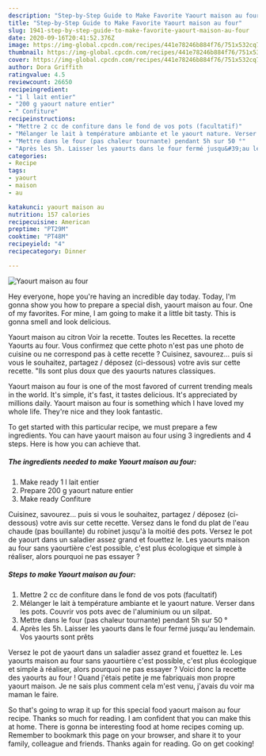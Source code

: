 ```yaml
---
description: "Step-by-Step Guide to Make Favorite Yaourt maison au four"
title: "Step-by-Step Guide to Make Favorite Yaourt maison au four"
slug: 1941-step-by-step-guide-to-make-favorite-yaourt-maison-au-four
date: 2020-09-16T20:41:52.376Z
image: https://img-global.cpcdn.com/recipes/441e78246b884f76/751x532cq70/yaourt-maison-au-four-photo-principale-de-la-recette.jpg
thumbnail: https://img-global.cpcdn.com/recipes/441e78246b884f76/751x532cq70/yaourt-maison-au-four-photo-principale-de-la-recette.jpg
cover: https://img-global.cpcdn.com/recipes/441e78246b884f76/751x532cq70/yaourt-maison-au-four-photo-principale-de-la-recette.jpg
author: Dora Griffith
ratingvalue: 4.5
reviewcount: 26650
recipeingredient:
- "1 l lait entier"
- "200 g yaourt nature entier"
- " Confiture"
recipeinstructions:
- "Mettre 2 cc de confiture dans le fond de vos pots (facultatif)"
- "Mélanger le lait à température ambiante et le yaourt nature. Verser dans les pots. Couvrir vos pots avec de l&#39;aluminium ou un silpat."
- "Mettre dans le four (pas chaleur tournante) pendant 5h sur 50 °"
- "Après les 5h. Laisser les yaourts dans le four fermé jusqu&#39;au lendemain. Vos yaourts sont prêts"
categories:
- Recipe
tags:
- yaourt
- maison
- au

katakunci: yaourt maison au 
nutrition: 157 calories
recipecuisine: American
preptime: "PT29M"
cooktime: "PT48M"
recipeyield: "4"
recipecategory: Dinner

---
```



![Yaourt maison au four](https://img-global.cpcdn.com/recipes/441e78246b884f76/751x532cq70/yaourt-maison-au-four-photo-principale-de-la-recette.jpg)

Hey everyone, hope you're having an incredible day today. Today, I'm gonna show you how to prepare a special dish, yaourt maison au four. One of my favorites. For mine, I am going to make it a little bit tasty. This is gonna smell and look delicious.

Yaourt maison au citron Voir la recette. Toutes les Recettes. la recette Yaourts au four. Vous confirmez que cette photo n&#39;est pas une photo de cuisine ou ne correspond pas à cette recette ? Cuisinez, savourez… puis si vous le souhaitez, partagez / déposez (ci-dessous) votre avis sur cette recette. &#34;Ils sont plus doux que des yaourts natures classiques.

Yaourt maison au four is one of the most favored of current trending meals in the world. It's simple, it's fast, it tastes delicious. It's appreciated by millions daily. Yaourt maison au four is something which I have loved my whole life. They're nice and they look fantastic.


To get started with this particular recipe, we must prepare a few ingredients. You can have yaourt maison au four using 3 ingredients and 4 steps. Here is how you can achieve that.

<!--inarticleads1-->

##### The ingredients needed to make Yaourt maison au four:

1. Make ready 1 l lait entier
1. Prepare 200 g yaourt nature entier
1. Make ready  Confiture


Cuisinez, savourez… puis si vous le souhaitez, partagez / déposez (ci-dessous) votre avis sur cette recette. Versez dans le fond du plat de l&#39;eau chaude (pas bouillante) du robinet jusqu&#39;à la moitié des pots. Versez le pot de yaourt dans un saladier assez grand et fouettez le. Les yaourts maison au four sans yaourtière c&#39;est possible, c&#39;est plus écologique et simple à réaliser, alors pourquoi ne pas essayer ? 

<!--inarticleads2-->

##### Steps to make Yaourt maison au four:

1. Mettre 2 cc de confiture dans le fond de vos pots (facultatif)
1. Mélanger le lait à température ambiante et le yaourt nature. Verser dans les pots. Couvrir vos pots avec de l&#39;aluminium ou un silpat.
1. Mettre dans le four (pas chaleur tournante) pendant 5h sur 50 °
1. Après les 5h. Laisser les yaourts dans le four fermé jusqu&#39;au lendemain. Vos yaourts sont prêts


Versez le pot de yaourt dans un saladier assez grand et fouettez le. Les yaourts maison au four sans yaourtière c&#39;est possible, c&#39;est plus écologique et simple à réaliser, alors pourquoi ne pas essayer ? Voici donc la recette des yaourts au four ! Quand j&#39;étais petite je me fabriquais mon propre yaourt maison. Je ne sais plus comment cela m&#39;est venu, j&#39;avais du voir ma maman le faire. 

So that's going to wrap it up for this special food yaourt maison au four recipe. Thanks so much for reading. I am confident that you can make this at home. There is gonna be interesting food at home recipes coming up. Remember to bookmark this page on your browser, and share it to your family, colleague and friends. Thanks again for reading. Go on get cooking!
